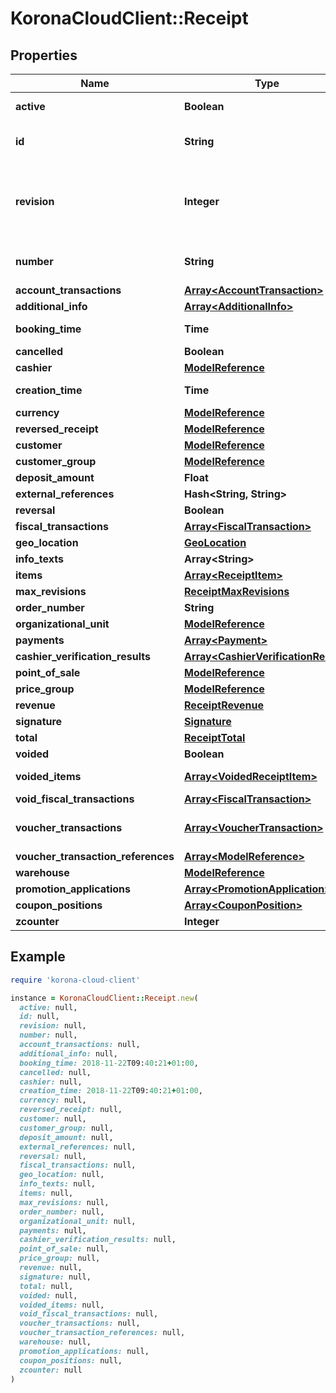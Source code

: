 # KoronaCloudClient::Receipt

## Properties

| Name | Type | Description | Notes |
| ---- | ---- | ----------- | ----- |
| **active** | **Boolean** | indicates whether the object is active for use or not | [optional][readonly] |
| **id** | **String** | global object uuid (xxxxxxxx-xxxx-xxxx-xxxx-xxxxxxxxxxxx) | [optional] |
| **revision** | **Integer** | the revision number of the object. revision numbers are unique per object-type. there is is no object of the same type with identical revision numbers. | [optional][readonly] |
| **number** | **String** | number of the object, like it is set in backoffice; will be removed when active&#x3D;false | [optional] |
| **account_transactions** | [**Array&lt;AccountTransaction&gt;**](AccountTransaction.md) |  | [optional] |
| **additional_info** | [**Array&lt;AdditionalInfo&gt;**](AdditionalInfo.md) |  | [optional] |
| **booking_time** | **Time** | Format: yyyy-MM-dd&#39;T&#39;HH:mm:ssXXX | [optional] |
| **cancelled** | **Boolean** |  | [optional] |
| **cashier** | [**ModelReference**](ModelReference.md) |  | [optional] |
| **creation_time** | **Time** | Format: yyyy-MM-dd&#39;T&#39;HH:mm:ssXXX | [optional] |
| **currency** | [**ModelReference**](ModelReference.md) |  | [optional] |
| **reversed_receipt** | [**ModelReference**](ModelReference.md) |  | [optional] |
| **customer** | [**ModelReference**](ModelReference.md) |  | [optional] |
| **customer_group** | [**ModelReference**](ModelReference.md) |  | [optional] |
| **deposit_amount** | **Float** |  | [optional] |
| **external_references** | **Hash&lt;String, String&gt;** |  | [optional] |
| **reversal** | **Boolean** |  | [optional] |
| **fiscal_transactions** | [**Array&lt;FiscalTransaction&gt;**](FiscalTransaction.md) |  | [optional] |
| **geo_location** | [**GeoLocation**](GeoLocation.md) |  | [optional] |
| **info_texts** | **Array&lt;String&gt;** |  | [optional] |
| **items** | [**Array&lt;ReceiptItem&gt;**](ReceiptItem.md) |  | [optional] |
| **max_revisions** | [**ReceiptMaxRevisions**](ReceiptMaxRevisions.md) |  | [optional] |
| **order_number** | **String** |  | [optional] |
| **organizational_unit** | [**ModelReference**](ModelReference.md) |  | [optional] |
| **payments** | [**Array&lt;Payment&gt;**](Payment.md) |  | [optional] |
| **cashier_verification_results** | [**Array&lt;CashierVerificationResult&gt;**](CashierVerificationResult.md) |  | [optional] |
| **point_of_sale** | [**ModelReference**](ModelReference.md) |  | [optional] |
| **price_group** | [**ModelReference**](ModelReference.md) |  | [optional] |
| **revenue** | [**ReceiptRevenue**](ReceiptRevenue.md) |  | [optional] |
| **signature** | [**Signature**](Signature.md) |  | [optional] |
| **total** | [**ReceiptTotal**](ReceiptTotal.md) |  | [optional] |
| **voided** | **Boolean** |  | [optional] |
| **voided_items** | [**Array&lt;VoidedReceiptItem&gt;**](VoidedReceiptItem.md) |  | [optional][readonly] |
| **void_fiscal_transactions** | [**Array&lt;FiscalTransaction&gt;**](FiscalTransaction.md) |  | [optional] |
| **voucher_transactions** | [**Array&lt;VoucherTransaction&gt;**](VoucherTransaction.md) | Deprecated, please use voucherTransactionReferences instead. | [optional][readonly] |
| **voucher_transaction_references** | [**Array&lt;ModelReference&gt;**](ModelReference.md) |  | [optional] |
| **warehouse** | [**ModelReference**](ModelReference.md) |  | [optional] |
| **promotion_applications** | [**Array&lt;PromotionApplication&gt;**](PromotionApplication.md) |  | [optional] |
| **coupon_positions** | [**Array&lt;CouponPosition&gt;**](CouponPosition.md) |  | [optional] |
| **zcounter** | **Integer** |  | [optional] |

## Example

```ruby
require 'korona-cloud-client'

instance = KoronaCloudClient::Receipt.new(
  active: null,
  id: null,
  revision: null,
  number: null,
  account_transactions: null,
  additional_info: null,
  booking_time: 2018-11-22T09:40:21+01:00,
  cancelled: null,
  cashier: null,
  creation_time: 2018-11-22T09:40:21+01:00,
  currency: null,
  reversed_receipt: null,
  customer: null,
  customer_group: null,
  deposit_amount: null,
  external_references: null,
  reversal: null,
  fiscal_transactions: null,
  geo_location: null,
  info_texts: null,
  items: null,
  max_revisions: null,
  order_number: null,
  organizational_unit: null,
  payments: null,
  cashier_verification_results: null,
  point_of_sale: null,
  price_group: null,
  revenue: null,
  signature: null,
  total: null,
  voided: null,
  voided_items: null,
  void_fiscal_transactions: null,
  voucher_transactions: null,
  voucher_transaction_references: null,
  warehouse: null,
  promotion_applications: null,
  coupon_positions: null,
  zcounter: null
)
```

